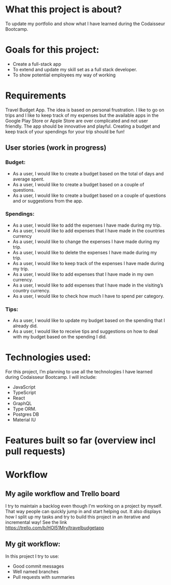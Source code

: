 # What this project is about?
To update my portfolio and show what I have learned during the Codaisseur Bootcamp. 

# Goals for this project:
- Create a full-stack app
- To extend and update my skill set as a full stack developer. 
- To show potential employees my way of working

# Requirements
Travel Budget App.
The idea is based on personal frustration. 
I like to go on trips and I like to keep track of my expenses but the available apps in the Google Play Store or Apple Store are over complicated and not user friendly. 
The app should be innovative and playful. Creating a budget and keep track of your spendings for your trip should be fun!


## User stories (work in progress)
### Budget: 
- As a user, I would like to create a budget based on the total of days and average spent.
- As a user, I would like to create a budget based on a couple of questions.
- As a user, I would like to create a budget based on a couple of questions and or suggestions from the app. 

### Spendings:
- As a user, I would like to add the expenses I have made during my trip.
- As a user, I would like to add expenses that I have made in the countries currency
- As a user, I would like to change the expenses I have made during my trip.
- As a user, I would like to delete the expenses I have made during my trip.
- As a user, I would like to keep track of the expenses I have made during my trip.
- As a user, I would like to add expenses that I have made in my own currency.
- As a user, I would like to add expenses that I have made in the visiting’s country currency.
- As a user, I would like to check how much I have to spend per category. 

### Tips:
- As a user, I would like to update my budget based on the spending that I already did.
- As a user, I would like to receive tips and suggestions on how to deal with my budget based on the spending I did.

# Technologies used:
For this project, I’m planning to use all the technologies I have learned during Codaisseur Bootcamp. I will include:
- JavaScript
- TypeScript
- React
- GraphQL
- Type ORM.
- Postgres DB
- Material IU

# Features built so far (overview incl pull requests)

# Workflow
## My agile workflow and Trello board
I try to maintain a backlog even though I'm working on a project by myself. That way people can quickly jump in and start helping out. It also displays how I split up my tasks and try to build this project in an iterative and incremental way!
See the link https://trello.com/b/HOl51Mry/travelbudgetapp

## My git workflow:
In this project I try to use:
- Good commit messages
- Well named branches
- Pull requests with summaries

 

